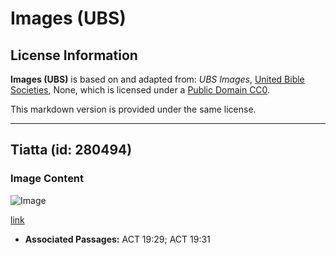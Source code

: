 # Images (UBS)

## License Information

**Images (UBS)** is based on and adapted from: _UBS Images_, [United Bible Societies](https://unitedbiblesocieties.org/), None, which is licensed under a [Public Domain CC0](https://creativecommons.org/public-domain/cc0/).

This markdown version is provided under the same license.



--------------------------------

## Tiatta (id: 280494)

### Image Content

![Image](https://cdn.aquifer.bible/aquifer-content/resources/Media/WEB-0423_theatre.jpg)

[link](https://cdn.aquifer.bible/aquifer-content/resources/Media/WEB-0423_theatre.jpg)

* **Associated Passages:** ACT 19:29; ACT 19:31

